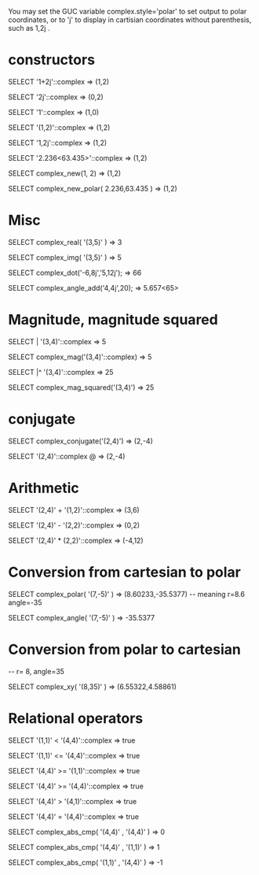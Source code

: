 You may set the GUC variable complex.style='polar' to set output to polar coordinates, or to 'j' to display in cartisian
coordinates without parenthesis, such as  1,2j .

# constructors

SELECT '1+2j'::complex                         => (1,2)

SELECT '2j'::complex                           => (0,2)

SELECT '1'::complex                            => (1,0)

SELECT '(1,2)'::complex                        => (1,2)

SELECT '1,2j'::complex                         => (1,2)

SELECT '2.236<63.435>'::complex                => (1,2)

SELECT complex_new(1, 2)                       => (1,2)

SELECT complex_new_polar( 2.236,63.435 )       => (1,2)

# Misc

SELECT complex_real( '(3,5)' )                   => 3 

SELECT complex_img(  '(3,5)' )                   => 5 

SELECT complex_dot('-6,8j','5,12j');             => 66

SELECT complex_angle_add('4,4j',20);            => 5.657<65>


# Magnitude, magnitude squared

SELECT |  '(3,4)'::complex                      => 5

SELECT complex_mag('(3,4)'::complex)            => 5

SELECT |^ '(3,4)'::complex                      => 25

SELECT complex_mag_squared('(3,4)')             => 25

# conjugate

SELECT complex_conjugate('(2,4)')             => (2,-4)

SELECT '(2,4)'::complex @                     => (2,-4)

# Arithmetic

SELECT '(2,4)' + '(1,2)'::complex            => (3,6)

SELECT '(2,4)' - '(2,2)'::complex            => (0,2)

SELECT '(2,4)' *  (2,2)'::complex            => (-4,12)

# Conversion from cartesian to polar 

SELECT complex_polar( '(7,-5)' )             => (8.60233,-35.5377)  -- meaning r=8.6 angle=-35

SELECT complex_angle( '(7,-5)' )             => -35.5377

# Conversion from polar to cartesian 

-- r= 8, angle=35

SELECT complex_xy( '(8,35)' )               => (6.55322,4.58861)   


# Relational operators

SELECT '(1,1)' <   '(4,4)'::complex        => true

SELECT '(1,1)' <=  '(4,4)'::complex        => true

SELECT '(4,4)' >=  '(1,1)'::complex        => true

SELECT '(4,4)' >=  '(4,4)'::complex        => true

SELECT '(4,4)' >   '(4,1)'::complex        => true

SELECT '(4,4)' =   '(4,4)'::complex        => true


SELECT complex_abs_cmp( '(4,4)' , '(4,4)' )    => 0

SELECT complex_abs_cmp( '(4,4)' , '(1,1)' )    => 1

SELECT complex_abs_cmp( '(1,1)' , '(4,4)' )    => -1


